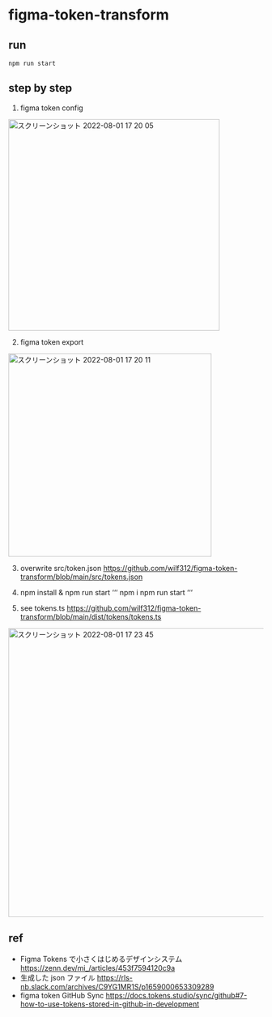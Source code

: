# figma-token-transform


## run


```
npm run start
```

## step by step

1. figma token config

<img width="417" alt="スクリーンショット 2022-08-01 17 20 05" src="https://user-images.githubusercontent.com/2202197/182105603-5212ca93-feaf-4072-b76f-688b9df0d45a.png">

2. figma token export
<img width="401" alt="スクリーンショット 2022-08-01 17 20 11" src="https://user-images.githubusercontent.com/2202197/182105642-7fb4ad44-bbc3-45d6-b5cc-9d7e1b1325a1.png">

3. overwrite src/token.json
https://github.com/wilf312/figma-token-transform/blob/main/src/tokens.json

4. npm install & npm run start
‘‘‘
npm i
npm run start
‘‘‘

5. see tokens.ts
https://github.com/wilf312/figma-token-transform/blob/main/dist/tokens/tokens.ts


<img width="570" alt="スクリーンショット 2022-08-01 17 23 45" src="https://user-images.githubusercontent.com/2202197/182106041-968646d2-0855-4a7e-b6e2-f7dff509c0a9.png">




## ref

- Figma Tokens で小さくはじめるデザインシステム https://zenn.dev/mi_/articles/453f7594120c9a
- 生成した json ファイル https://rls-nb.slack.com/archives/C9YG1MR1S/p1659000653309289
- figma token GitHub Sync https://docs.tokens.studio/sync/github#7-how-to-use-tokens-stored-in-github-in-development


